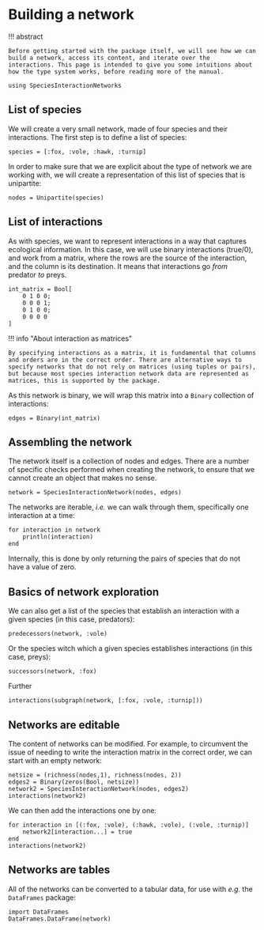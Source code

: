 # Building a network

!!! abstract

    Before getting started with the package itself, we will see how we can build a network, access its content, and iterate over the interactions. This page is intended to give you some intuitions about how the type system works, before reading more of the manual.

```@example 1
using SpeciesInteractionNetworks
```

## List of species

We will create a very small network, made of four species and their
interactions. The first step is to define a list of species:

```@example 1
species = [:fox, :vole, :hawk, :turnip]
```

In order to make sure that we are explicit about the type of network we are working with, we will create a representation of this list of species that is unipartite:

```@example 1
nodes = Unipartite(species)
```

## List of interactions

As with species, we want to represent interactions in a way that captures ecological information. In this case, we will use binary interactions (true/0), and work from a matrix, where the rows are the source of the interaction, and the column is its destination. It means that interactions go *from* predator *to* preys.

```@example 1
int_matrix = Bool[
    0 1 0 0;
    0 0 0 1;
    0 1 0 0;
    0 0 0 0
]
```

!!! info "About interaction as matrices"
    
    By specifying interactions as a matrix, it is fundamental that columns and orders are in the correct order. There are alternative ways to specify networks that do not rely on matrices (using tuples or pairs), but because most species interaction network data are represented as matrices, this is supported by the package.

As this network is binary, we will wrap this matrix into a `Binary` collection of interactions:

```@example 1
edges = Binary(int_matrix)
```

## Assembling the network

The network itself is a collection of nodes and edges. There are a number of
specific checks performed when creating the network, to ensure that we cannot
create an object that makes no sense.

```@example 1
network = SpeciesInteractionNetwork(nodes, edges)
```

The networks are iterable, *i.e.* we can walk through them, specifically one
interaction at a time:

```@example 1
for interaction in network
    println(interaction)
end
```

Internally, this is done by only returning the pairs of species that do not have
a value of zero.

## Basics of network exploration

We can also get a list of the species that establish an interaction with a given
species (in this case, predators):

```@example 1
predecessors(network, :vole)
```

Or the species witch which a given species establishes interactions (in this
case, preys):

```@example 1
successors(network, :fox)
```

Further

```@example 1
interactions(subgraph(network, [:fox, :vole, :turnip]))
```

## Networks are editable

The content of networks can be modified. For example, to circumvent the issue of
needing to write the interaction matrix in the correct order, we can start with
an empty network:

```@example 1
netsize = (richness(nodes,1), richness(nodes, 2))
edges2 = Binary(zeros(Bool, netsize))
network2 = SpeciesInteractionNetwork(nodes, edges2)
interactions(network2)
```

We can then add the interactions one by one:

```@example 1
for interaction in [(:fox, :vole), (:hawk, :vole), (:vole, :turnip)]
    network2[interaction...] = true
end
interactions(network2)
```

## Networks are tables

All of the networks can be converted to a tabular data, for use with *e.g.* the
`DataFrames` package:

```@example 1
import DataFrames
DataFrames.DataFrame(network)
```

